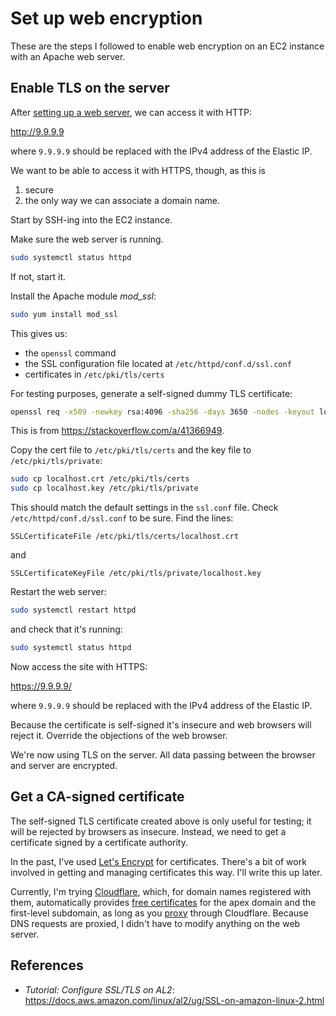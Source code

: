 # Set up web encryption

These are the steps I followed to enable web encryption
on an EC2 instance with an Apache web server.

## Enable TLS on the server

After [setting up a web server](./web-server.md),
we can access it with HTTP:

http://9.9.9.9

where `9.9.9.9` should be replaced with the IPv4 address of the Elastic IP.

We want to be able to access it with HTTPS, though, as this is

1. secure
1. the only way we can associate a domain name.

Start by SSH-ing into the EC2 instance.

Make sure the web server is running.
```bash
sudo systemctl status httpd
```
If not, start it.

Install the Apache module *mod_ssl*:
```bash
sudo yum install mod_ssl
```
This gives us:
* the `openssl` command
* the SSL configuration file located at `/etc/httpd/conf.d/ssl.conf`
* certificates in `/etc/pki/tls/certs`

For testing purposes,
generate a self-signed dummy TLS certificate:
```bash
openssl req -x509 -newkey rsa:4096 -sha256 -days 3650 -nodes -keyout localhost.key -out localhost.crt -subj "/CN=localhost" -addext "subjectAltName=DNS:localhost,DNS:*.localhost,IP:10.0.0.1"
```
This is from https://stackoverflow.com/a/41366949.

Copy the cert file to `/etc/pki/tls/certs` and the key file to `/etc/pki/tls/private`:
```bash
sudo cp localhost.crt /etc/pki/tls/certs
sudo cp localhost.key /etc/pki/tls/private
```
This should match the default settings in the `ssl.conf` file.
Check `/etc/httpd/conf.d/ssl.conf` to be sure.
Find the lines:
```
SSLCertificateFile /etc/pki/tls/certs/localhost.crt
```
and
```
SSLCertificateKeyFile /etc/pki/tls/private/localhost.key
```

Restart the web server:
```bash
sudo systemctl restart httpd
```
and check that it's running:
```bash
sudo systemctl status httpd
```

Now access the site with HTTPS:

https://9.9.9.9/

where `9.9.9.9` should be replaced with the IPv4 address of the Elastic IP.

Because the certificate is self-signed it's insecure and web browsers will reject it.
Override the objections of the web browser. 

We're now using TLS on the server.
All data passing between the browser and server are encrypted.

## Get a CA-signed certificate

The self-signed TLS certificate created above is only useful for testing;
it will be rejected by browsers as insecure.
Instead, we need to get a certificate signed by a certificate authority.

In the past,
I've used [Let's Encrypt](https://letsencrypt.org/) for certificates.
There's a bit of work involved in getting and managing certificates this way.
I'll write this up later.

Currently, I'm trying [Cloudflare](https://developers.cloudflare.com),
which, for domain names registered with them,
automatically provides [free certificates](https://developers.cloudflare.com/ssl/edge-certificates/universal-ssl/) for the apex domain and the first-level subdomain,
as long as you [proxy](https://developers.cloudflare.com/dns/manage-dns-records/reference/proxied-dns-records/) through Cloudflare.
Because DNS requests are proxied,
I didn't have to modify anything on the web server.

## References

* *Tutorial: Configure SSL/TLS on AL2*: https://docs.aws.amazon.com/linux/al2/ug/SSL-on-amazon-linux-2.html
